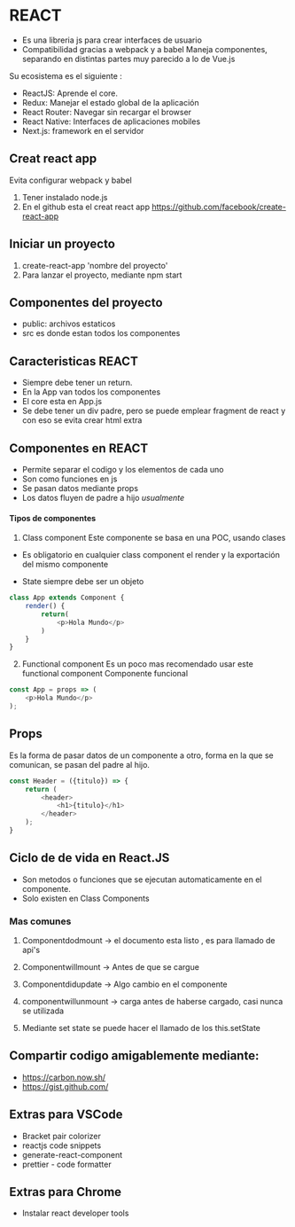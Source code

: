 # REACT 
- Es una libreria js para crear interfaces de usuario
- Compatibilidad gracias a webpack y a babel
Maneja componentes, separando en distintas partes muy parecido a lo de Vue.js

Su ecosistema es el siguiente :
- ReactJS: Aprende el core.
- Redux: Manejar el estado global de la aplicación
- React Router: Navegar sin recargar el browser
- React Native: Interfaces de aplicaciones mobiles
- Next.js: framework en el servidor


## Creat react app

Evita configurar webpack y babel
1. Tener instalado node.js
2. En el github esta el creat react app https://github.com/facebook/create-react-app

## Iniciar un proyecto

1. create-react-app 'nombre del proyecto'
2. Para lanzar el proyecto, mediante npm start

## Componentes del proyecto

- public: archivos estaticos
- src es donde estan todos los componentes

## Caracteristicas REACT
- Siempre debe tener un return.
- En la App van todos los componentes
- El core esta en App.js
- Se debe tener un div padre, pero se puede emplear fragment de react y con eso se evita crear html extra

## Componentes en REACT
- Permite separar el codigo y los elementos de cada uno
- Son como funciones en js
- Se pasan datos mediante props
- Los datos fluyen de padre a hijo *usualmente*
 
 #### Tipos de componentes

1. Class component
Este componente se basa en una POC, usando clases

- Es obligatorio en cualquier class component el render y la exportación del mismo componente

- State siempre debe ser un objeto
```js 
class App extends Component {
    render() {
        return(
            <p>Hola Mundo</p>
        )
    }
}

```

2. Functional component
Es un poco mas recomendado usar este functional component
Componente funcional 
```js
const App = props => (
    <p>Hola Mundo</p>
);
```


## Props

Es la forma de pasar datos de un componente a otro, forma en la que se comunican, se pasan del padre al hijo.

```js
const Header = ({titulo}) => {
    return ( 
        <header>
            <h1>{titulo}</h1>
        </header>
    );
}
```

## Ciclo de de vida en React.JS

- Son metodos o funciones que se ejecutan automaticamente en el componente.
- Solo existen en Class Components

### Mas comunes
1. Componentdodmount -> el documento esta listo , es para llamado de api's

2. Componentwillmount -> Antes de que se cargue

3. Componentdidupdate -> Algo cambio en el componente

4. componentwillunmount -> carga antes de haberse cargado, casi nunca se utilizada

5. Mediante set state se puede hacer el llamado de los this.setState

## Compartir codigo amigablemente mediante:
- https://carbon.now.sh/
- https://gist.github.com/

## Extras para VSCode
- Bracket pair colorizer
- reactjs code snippets
- generate-react-component
- prettier - code formatter

## Extras para Chrome
- Instalar react developer tools

